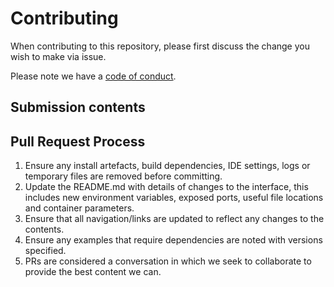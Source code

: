 # Contributing

When contributing to this repository, please first discuss the change you wish to make via issue.

Please note we have a [code of conduct](http://contributor-covenant.org/version/1/4/).


## Submission contents


## Pull Request Process

1. Ensure any install artefacts, build dependencies, IDE settings, logs or temporary files are removed before committing.
2. Update the README.md with details of changes to the interface, this includes new environment 
   variables, exposed ports, useful file locations and container parameters.
3. Ensure that all navigation/links are updated to reflect any changes to the contents.
4. Ensure any examples that require dependencies are noted with versions specified.
5. PRs are considered a conversation in which we seek to collaborate to provide the best content we can.
